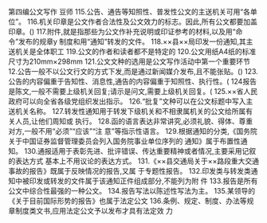 
第四编公文写作
豆师
115.公告、通告等知照性、普发性公文的主送机关可用“各单位”。
116.机关印章是公文作者合法性及公文效力的标志。因此,所有公文都要加盖印章。()
117.附件,就是指那些为公文作补充说明或印证参考的材料,以及用“命令”发布的规章y
制度和用“通知”转发的文件。
118.××县××局印发一份通知,其主送机关是全体职工
119.公文的作者和读者都不是特定的
120.公文用纸A4纸的标准尺寸为210mm×298mm
121.公文文种的选用是公文写作活动中第一个重要环节
12.公告一般不以公文行文的方式下发,而是通过新闻媒介发布,且不能张贴。()
123.公告的内容偏重于告知性、消息性,通告的内容偏重于知照性、执行性。(
124报告是陈文,一般不需要上级机关回复;请示是问文,需要上级机关回复。(
125.××省人民政府可以向全省各级党组织发出指示。
126.“批复”文种可以在公文标题中写入主送机关名称。
127.转发性通知用于转发下级机关和不相隶属机关的公文给所属有关人员,让他们周知或
执行。
128.函的语言表达非常讲究,必须礼貌、得体、尊重对方,一般不用“必须”“应该”“注
意”等指示性语言。
129.根据通知的分类,《国务院关于中国证券监督管理委员会列入国务院事业单位序列的
通知》属于布置性通知。
130.通报适用于表彰先进、批评错误、传达重要精神或者情况,主要采用记叙的表达方式
基本上不用议论的表达方式。
131.《××县交通局关于××路段重大交通事故的报告》既属于反映情况的报告,又属
于专题性报告。
132.印发类与转发类通知中被印发或转发的文件属于该通知正件组成部分,不能列为附
件
133.报告是所有公文中综合性最强的一种公文。
134.报告写法以陈述性写法为主。
135.某领导的《关于目前国际形势的报告》也属于法定公文
136.条例、规定、制度、办法等规章制度类文书,应用法定公文予以发布才具有法定效
力